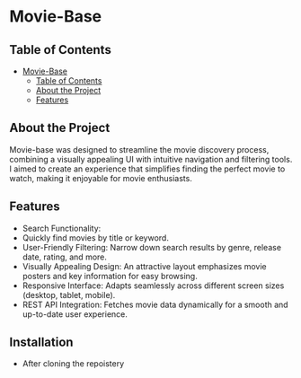 # Movie-Base

## Table of Contents

- [Movie-Base](#movie-base)
  - [Table of Contents](#table-of-contents)
  - [About the Project](#about-the-project)
  - [Features](#features)

## About the Project


Movie-base was designed to streamline the movie discovery process, combining a visually appealing UI with intuitive navigation and filtering tools. I aimed to create an experience that simplifies finding the perfect movie to watch, making it enjoyable for movie enthusiasts.


## Features

- Search Functionality:
- Quickly find movies by title or keyword.
- User-Friendly Filtering: Narrow down search results by genre, release date, rating, and more.
- Visually Appealing Design: An attractive layout emphasizes movie posters and key information for easy browsing.
- Responsive Interface: Adapts seamlessly across different screen sizes (desktop, tablet, mobile).
- REST API Integration: Fetches movie data dynamically for a smooth and up-to-date user experience.

## Installation

- After cloning the repoistery

